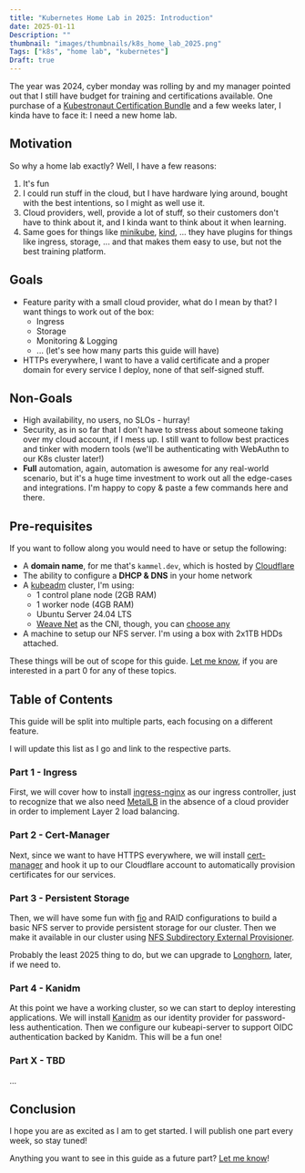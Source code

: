 ```yaml
---
title: "Kubernetes Home Lab in 2025: Introduction"
date: 2025-01-11
Description: ""
thumbnail: "images/thumbnails/k8s_home_lab_2025.png"
Tags: ["k8s", "home lab", "kubernetes"]
Draft: true
---
```


The year was 2024, cyber monday was rolling by and my manager pointed out that
I still have budget for training and certifications available. One purchase of
a [Kubestronaut Certification Bundle](https://training.linuxfoundation.org/cyber-monday-2024-post/)
and a few weeks later, I kinda have to face it: I need a new home lab.

## Motivation

So why a home lab exactly? Well, I have a few reasons:

1. It's fun
2. I could run stuff in the cloud, but I have hardware lying around, bought with the best intentions, so I might as well use it.
3. Cloud providers, well, provide a lot of stuff, so their customers don't have to think about it, and I kinda want to think about it when learning.
4. Same goes for things like [minikube](https://minikube.sigs.k8s.io/docs/start/), [kind](https://kind.sigs.k8s.io/), ... they have plugins for things like ingress, storage, ... and that makes them easy to use, but not the best training platform.

## Goals

+ Feature parity with a small cloud provider, what do I mean by that? I want things to work out of the box:
    + Ingress
    + Storage
    + Monitoring & Logging
    + ... (let's see how many parts this guide will have)
+ HTTPs everywhere, I want to have a valid certificate and a proper domain for every service I deploy, none of that self-signed stuff.

## Non-Goals

+ High availability, no users, no SLOs - hurray!
+ Security, as in so far that I don't have to stress about someone taking over
my cloud account, if I mess up. I still want to follow best practices and
tinker with modern tools (we'll be authenticating with WebAuthn to our K8s cluster later!)
+ **Full** automation, again, automation is awesome for any real-world scenario,
but it's a huge time investment to work out all the edge-cases and integrations.
I'm happy to copy & paste a few commands here and there.

## Pre-requisites

If you want to follow along you would need to have or setup the following:

+ A **domain name**, for me that's `kammel.dev`, which is hosted by [Cloudflare](https://www.cloudflare.com/)
+ The ability to configure a **DHCP & DNS** in your home network
+ A [kubeadm](https://kubernetes.io/docs/setup/production-environment/tools/kubeadm/create-cluster-kubeadm/) cluster, I'm using:
    + 1 control plane node (2GB RAM)
    + 1 worker node (4GB RAM)
    + Ubuntu Server 24.04 LTS
    + [Weave Net](https://www.weave.works/docs/net/latest/overview/) as the CNI, though, you can [choose any](https://kubernetes.io/docs/concepts/cluster-administration/addons/#networking-and-network-policy)
+ A machine to setup our NFS server. I'm using a box with 2x1TB HDDs attached.

These things will be out of scope for this guide. [Let me know](https://www.linkedin.com/in/fabian-kammel-7781b7173/), if you are interested in a part 0 for any of these topics.

## Table of Contents

This guide will be split into multiple parts, each focusing on a different feature.

I will update this list as I go and link to the respective parts.

### Part 1 - Ingress

First, we will cover how to install
[ingress-nginx](https://kubernetes.github.io/ingress-nginx/) as our ingress
controller, just to recognize that we also need [MetalLB](https://metallb.universe.tf/)
in the absence of a cloud provider in order to implement Layer 2 load balancing.

### Part 2 - Cert-Manager

Next, since we want to have HTTPS everywhere, we will install
[cert-manager](https://cert-manager.io/docs/) and hook it up to our Cloudflare
account to automatically provision certificates for our services.

### Part 3 - Persistent Storage

Then, we will have some fun with [fio](https://fio.readthedocs.io/en/latest/fio_doc.html)
and RAID configurations to build a basic NFS server to provide persistent storage
for our cluster. Then we make it available in our cluster using
[NFS Subdirectory External Provisioner](https://kubernetes-sigs.github.io/nfs-subdir-external-provisioner/).

Probably the least 2025 thing to do, but we can upgrade to [Longhorn](https://longhorn.io/), later, if we need to.

### Part 4 - Kanidm

At this point we have a working cluster, so we can start to deploy interesting applications.
We will install [Kanidm](https://kanidm.com/) as our identity provider for password-less authentication.
Then we configure our kubeapi-server to support OIDC authentication backed by Kanidm. This will be a fun one!

### Part X - TBD

...

## Conclusion

I hope you are as excited as I am to get started. I will publish one part every week, so stay tuned!

Anything you want to see in this guide as a future part? [Let me know](https://www.linkedin.com/in/fabian-kammel-7781b7173/)!
